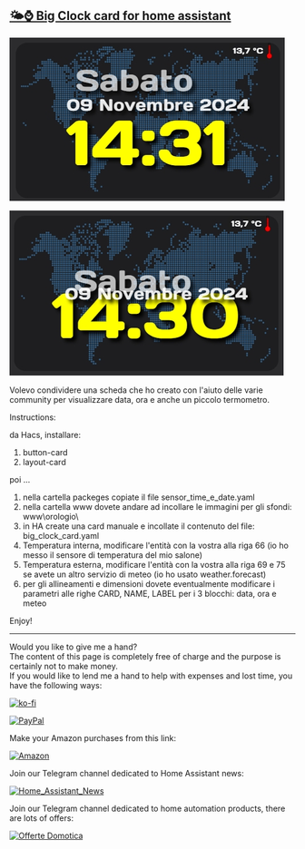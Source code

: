 <h2><span style="text-decoration: underline;"><strong>🌤⌚ Big Clock card for home assistant</strong></span></h2>

<p><img src="example/example1.jpg" alt="" /></p>

<p><img src="example/example2.jpg" alt="" /></p>

<p>Volevo condividere una scheda che ho creato con l'aiuto delle varie community per visualizzare data, ora e anche un piccolo termometro.</p>

<p dir="auto">Instructions:</p>

da Hacs, installare:
1. button-card
2. layout-card

poi ...
1. nella cartella packeges copiate il file sensor_time_e_date.yaml
2. nella cartella www dovete andare ad incollare le immagini per gli sfondi: www\orologio\
3. in HA create una card manuale e incollate il contenuto del file: big_clock_card.yaml
4. Temperatura interna, modificare l'entità con la vostra alla riga 66 (io ho messo il sensore di temperatura del mio salone)
5. Temperatura esterna, modificare l'entità con la vostra alla riga 69 e 75 se avete un altro servizio di meteo (io ho usato weather.forecast)
6. per gli allineamenti e dimensioni dovete eventualmente modificare i parametri alle righe CARD, NAME, LABEL per i 3 blocchi: data, ora e meteo


<p>Enjoy!</p>

----------------------------------------
<p>Would you like to give me a hand?<br />The content of this page is completely free of charge and the purpose is certainly not to make money.<br />If you would like to lend me a hand to help with expenses and lost time, you have the following ways:</p>

[![ko-fi](https://ko-fi.com/img/githubbutton_sm.svg)](https://ko-fi.com/C0C713VTGJ)

[![PayPal](https://github.com/Simonz82/desktop-tutorial/blob/main/paypal.svg)](https://www.paypal.com/paypalme/simongmail)

Make your Amazon purchases from this link:

[![Amazon](https://github.com/Simonz82/desktop-tutorial/blob/main/Amazon_logo.jpg)](https://amzn.to/3XWWTgz)

Join our Telegram channel dedicated to Home Assistant news:

[![Home_Assistant_News](https://github.com/Simonz82/desktop-tutorial/blob/main/home_assistant_news.jpg)](https://t.me/Home_Assistant_News)

Join our Telegram channel dedicated to home automation products, there are lots of offers:

[![Offerte Domotica](https://github.com/Simonz82/desktop-tutorial/blob/main/offerte_domotica.jpg)](https://t.me/offerte_domotica_ita)

